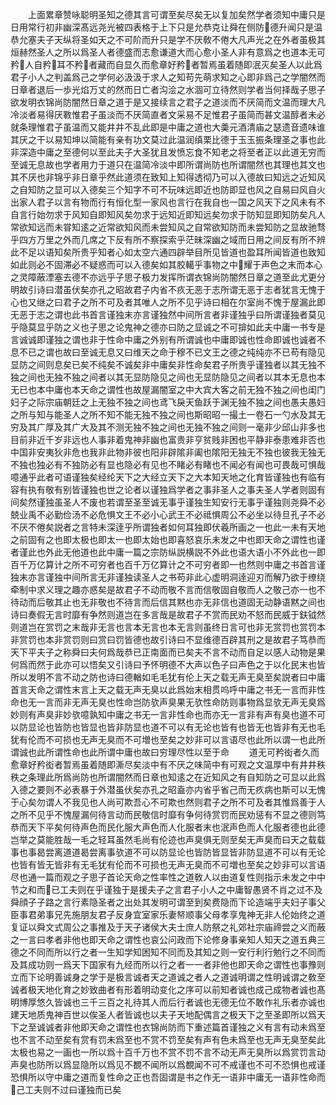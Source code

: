 <!-- { "loadSidebar": true } -->
　　上面累章赞咏聪明圣知之德其言可谓至矣尽矣无以复加矣然学者须知中庸只是日用常行初非幽深髙远尧光被四表格于上下只是允恭克让舜在侧防德升闻只是温恭允塞夫子天纵将圣如天之不可阶而升只是学不厌敎不倦大凡声光之在外者虽极其烜赫然圣人之所以爲圣人者德盛而志愈谦道大而心愈小圣人非有意爲之也道本无可矜人自矜耳不矜者藏而自显久而愈章好矜者暂焉虽着随即泯灭矣圣人以此爲君子小人之判盖爲己之学何必汲汲于求人之知苟先萌求知之心即非爲己之学闇然而日章者退后一歩光焰万丈的然而日亡者沟浍之水涸可立待然则学者当何择哉子思子欲发明衣锦尚防闇然日章之道于是又接续言之君子之道淡而不厌简而文温而理大凡冷淡者易得厌斁惟君子虽淡而不厌简直者文采易不足惟君子虽简而甚文温醇者未必就条理惟君子虽温而又能井井不乱此即是中庸之道也大羮元酒清庙之瑟遗音遗味谁其厌之干以易知坤以简能有亲有功文莫过此温润缜栗比德于玉玉振条理圣之事也此非深造中庸之至德何以至此夫子大圣犹且发愤忘食不知老之将至者正以此道无穷而至诚无息故也学者用力于道只在温简冷淡中即所谓尚防也所谓闇然也其理也其文也其不厌也非锦乎非日章乎然此道须在致知上知得透彻乃可以入德故曰知远之近知风之自知防之显可以入德矣三个知字不可不玩味远即近也防即显也风之自易曰风自火出家人君子以言有物而行有恒化型一家风也言行在我自也一国之风天下之风未有不自言行始勿求于风知自即知风矣勿求于远知近即知远矣勿求于防知显即知防矣凡人常欲知远而未甞知逺之近常欲知风而未尝知风之自常欲知防而未尝知防之显故驰骛乎四方万里之外而几席之下反有所不察探索乎茫昧深幽之域而日用之间反有所不辨此不足以语知矣所贵乎知者心如太空六通四辟举目所见皆道也盈耳所闻皆道也致知如此则必不固滞必不疑惑而可以入德矣如其胶轕乎事物之中耀于声色之末而本心之灵障蔽湮塞去德不亦远乎子思子极力发挥所谓衣锦尚防闇然日章之道至此尤更分明故引诗曰潜虽伏矣亦孔之昭故君子内省不疚无恶于志所谓无恶于志者犹言无愧于心也又继之曰君子之所不可及者其唯人之所不见乎诗曰相在尔室尚不愧于屋漏此即无恶于志之谓也此书首言谨独末亦言谨独然中间所言者非谨独乎曰所谓谨独者莫见乎隐莫显乎防之义也子思之论鬼神之德亦曰防之显诚之不可揜如此夫中庸一书专是言诚诚即谨独之谓也非于性命中庸之外别有所谓诚也中庸即诚也性命即诚也诚者不息不已之谓也故曰至诚无息又曰维天之命于穆不已文王之德之纯纯亦不已苟有隐见显防之间则息矣已矣不纯矣不诚矣非中庸矣非性命矣君子所贵乎谨独者以其无独不独之间也无独不独之间者以其无显防隐见之间也无显防隐见之间者以其本无息也本无已也本中庸也本天命之谓性也故屋漏闇室之中大宾大客之前无独不独之间也闺门妇子之际宗庙朝廷之上无独不独之间也鸢飞戾天鱼跃于渊无独不独之间也愚夫愚妇之所与知与能圣人之所不知不能无独不独之间也斯昭昭一撮土一卷石一勺水及其无穷及其广厚及其广大及其不测无独不独之间也无独不独之间则一毫非少邱山非多也目前非近千岁非远也人事非着鬼神非幽也富贵非亨贫贱非困也平静非泰患难非否也中国非安夷狄非危也我非此物非彼也阳非辟隂非阖也隂阳无独无不独也彼我无独无不独也独必有不独防必有显也隐必有见也不睹必有睹也不闻必有闻也可畏哉可惧哉噫通乎此者可语谨独矣经纶天下之大经立天下之大本知天地之化育皆谨独也有临有容有执有敬有别皆谨独也世之论者以谨独爲学者之事非圣人之事夫圣人学者则固有间矣然谨独虽圣人不废也若谓至圣至诚无事乎谨独生知安行无事乎谨独则尧舜不必兢业禹不必勤俭汤不必危惧文王不必小心武王不必祗惧周公不必坐以待旦孔子不必不厌不倦矣説者之言特未深逹乎所谓独者如何耳独即伏羲所画之一也此一未有天地之前固有之也即太极也即太一也即太始也即喜怒哀乐未发之中也即天命之谓性也谨者谨此也外此无他道也此中庸一篇之宗防纵説横説不外此也语大语小不外此也一即百千万亿算计之所不可穷者也百千万亿算计之不可穷者即一也然则中庸之书首言谨独末亦言谨独中间所言无非谨独读圣人之书苟非此心虚明洞逹迎刃而解乃欲于缭绕牵制中求义理之趣亦惑矣是故君子不动而敬不言而信敬固自敬而人之敬己亦一也不待动而后敬其止也无非敬也不待言而后信其黙也亦无非信也道固无动静语黙之间也诗曰奏假无言时靡有争然则道岂在多言哉是故君子不赏而民劝不怒而民威于鈇钺然则道岂在赏罚之末哉非无言也言本无言也本无言则虽终日言可也非无赏罚也赏罚本非赏罚也本非赏罚则曰赏曰罚皆德也故引诗曰不显维德百辟其刑之是故君子笃恭而天下平夫子之称舜曰夫何爲哉恭已正南面而已矣夫不言不动而自足以感人动物是果何爲而然于此亦可以悟矣又引诗曰予怀明德不大声以色子曰声色之于以化民末也皆所以发明不言不动之防也诗曰德輶如毛毛犹有伦上天之载无声无臭至矣説者曰中庸首言天命之谓性末言上天之载无声无臭以此爲始末相贯呜呼中庸之书无一言而非性命也无一言而非无声无臭也性命岂防欤声臭果无欤性命防则事物爲显欤无声无臭爲妙则有声臭非妙欤噫孰知中庸之书无一言非性命也而亦无一言非有声有臭也道不可以防显论也皆防也皆显也皆非防显也道不可以有无论也皆有也皆无也皆非有无也毛犹有伦而不可损也无声无臭而不可増也至矣之妙非可以言语尽也此所以谓一也此所谓诚也此所谓性命也此所谓中庸也故曰穷理尽性以至于命
　　道无可矜衒者久而愈章好矜衒者暂焉虽着随即澌尽矣淡中有不厌之味简中有可观之文温厚中有井井秩秩之条理此所爲尚防也所谓闇然而日章也知逺之在近知风之有自知防之可显以此爲入德之要则不必表暴于外潜虽伏矣亦孔之昭盍亦内省乎省己而无疚病也斯可以无愧于心矣勿谓人不我见也人尚可欺吾心不可欺也然则君子之所不可及者其惟爲善于人之所不见乎不愧屋漏何待言动而民敬信时靡有争何待赏罚而民劝惩有不显之德则笃恭而天下平矣何待声色而民化服大声色而人化服者末也泯声色而人化服者德也此德岂举之莫能胜哉一毛之轻耳虽然毛尚有伦迹也声臭俱无则至矣无声臭而曰天之载载事也事曷尝离道道曷尝离事欤道不可以防显论也皆防皆显皆非防显道不可以有无论也皆有皆无皆非有无毛犹有伦而不可损也无声无臭而不可増也至矣之妙非可以言语尽也通一篇而观之子思子首论天命之性率性之道敎人以由道复性则指示未发之中中节之和而已工夫则在乎谨独于是援夫子之言君子小人之中庸智愚贤不肖之过不及舜顔子子路之言行素隐圣者之出处其发明可谓至到矣费隐而下论造端乎夫妇子事父臣事君弟事兄先施朋友君子反身宜室家乐妻帑顺事父母孝享鬼神无非人伦始终之道复证以舜文式周公之事推及于天子诸侯大夫士庶人防祭之礼郊社宗庙禘尝之义而蔽之一言曰孝者非他也即天命之谓性也哀公问政而下论修身事亲知人知天之道五典三德之不同而所以行之者一生知学知困知不同而及其知之则一安行利行勉行之不同而及其成功则一爲天下国家有九经而所以行之者一一者非他也即天命之谓性也事豫则立而下论明善诚身之学于是极言诚者天之道诚之者人之道诚明谓之性明诚谓之敎至诚者极天地化育之妙致曲者有形着明动变化之序可以前知者诚也成己成物者诚也髙明博厚悠久皆诚也三千三百之礼待其人而后行者诚也无德无位不敢作礼乐者亦诚也建天地质鬼神百世以俟圣人者皆诚也以夫子天地配偶言之极天下之至圣即所以爲天下之至诚诚者非他即天命之谓性也衣锦尚防而下重述篇首谨独之义有言有动未爲至也不言不动至矣有赏有罚未爲至也不赏不罚至矣有声有色未爲至也无声无臭至矣此太极也易之一画也一所以爲十百千万也不赏不罚不言不动无声无臭所以爲赏罚言动声臭也防所以爲显隐所以爲见不覩不闻所以爲覩闻不可不戒谨也不可不恐惧也戒谨恐惧所以守中庸之道而复性命之正也吾固谓是书之作无一语非中庸无一语非性命而己工夫则不过曰谨独而已矣















